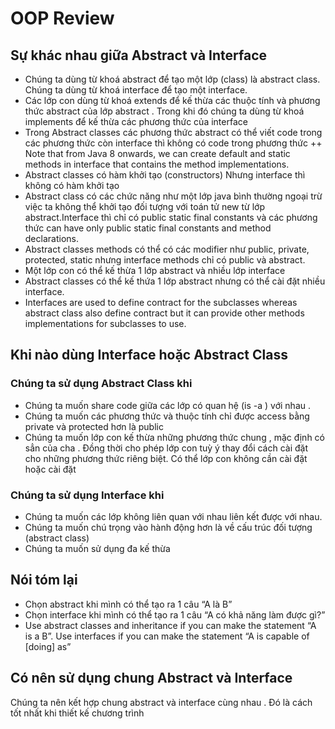 # OOP Review
## Sự khác nhau giữa Abstract và Interface
+ Chúng ta dùng từ khoá abstract để tạo một lớp (class) là abstract class.  Chúng ta dùng từ khoá interface để tạo một interface.
+ Các lớp con dùng từ khoá  extends để kế thừa các thuộc tính và phương thức abstract của lớp abstract . Trong khi đó chúng ta dùng từ khoá implements để kế thừa các phương thức của interface 
+ Trong Abstract classes các phương thức abstract có thể viết code trong các phương thức còn interface thì không có code trong phương thức 
++  Note that from Java 8 onwards, we can create default and static methods in interface that contains the method implementations.
+ Abstract classes có hàm khởi tạo (constructors) Nhưng interface thì không có hàm khởi tạo 
+ Abstract class có các chức năng như một lớp java bình thường ngoại trừ việc ta không thể khởi tạo đối tượng với toán tử new từ lớp abstract.Interface thì chỉ có public static final constants và các phương thức can have only public static final constants and method declarations.
+ Abstract classes methods có thể có các modifier như public, private, protected, static nhưng interface methods chỉ có public và abstract.
+ Một lớp con có thể kế thừa 1 lớp abstract và nhiều lớp interface
+ Abstract classes có thể kế thứa 1 lớp abstract nhưng có thể cài đặt nhiều interface.
+ Interfaces are used to define contract for the subclasses whereas abstract class also define contract but it can provide other methods implementations for subclasses to use.

## Khi nào dùng Interface hoặc Abstract Class
### Chúng ta sử dụng Abstract Class khi
+ Chúng ta muốn share code giữa các lớp có quan hệ (is -a ) với nhau .
+ Chúng ta muốn các phương thức và thuộc tính chỉ được access bằng private và protected hơn là public
+ Chúng ta muốn lớp con kế thừa những phương thức chung , mặc định có sẳn của cha . Đồng thời cho phép lớp con tuỳ ý thay đổi cách cài đặt cho những phương thức riêng biệt. Có thể lớp con không cần cài đặt hoặc cài đặt 

### Chúng ta sử dụng Interface khi
+ Chúng ta muốn các lớp không liên quan với nhau liên kết được với nhau.
+ Chúng ta muốn chú trọng vào hành động hơn là về cấu trúc đối tượng (abstract class) 
+ Chúng ta muốn sử dụng đa kế thừa 

## Nói tóm lại 
+ Chọn abstract  khi mình có thể tạo ra 1 câu  “A là B”
+ Chọn interface khi mình có thể  tạo ra 1 câu “A có khả năng làm được gì?”
+ Use abstract classes and inheritance if you can make the statement “A is a B”. Use interfaces if you can make the statement “A is capable of [doing] as”

## Có nên sử dụng chung Abstract và Interface
Chúng ta nên kết hợp chung abstract và interface cùng nhau . Đó là cách tốt nhất khi thiết kế chương trình
